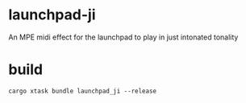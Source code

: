 # launchpad-ji
An MPE midi effect for the launchpad to play in just intonated tonality

# build
`cargo xtask bundle launchpad_ji --release`